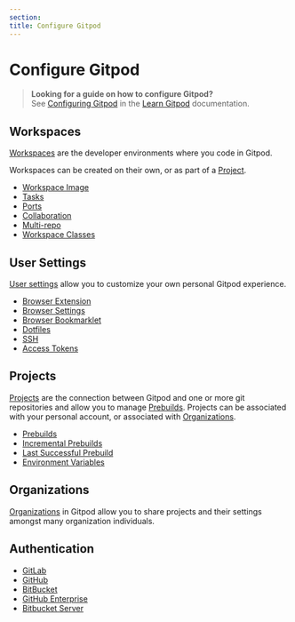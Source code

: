 ```yaml
---
section:
title: Configure Gitpod
---
```


<script context="module">
  export const prerender = true;
</script>

# Configure Gitpod

> **Looking for a guide on how to configure Gitpod?** <br/> See [Configuring Gitpod](/docs/introduction/learn-gitpod/configuring-gitpod) in the [Learn Gitpod](/docs/introduction/learn-gitpod) documentation.

## Workspaces

[Workspaces](/docs/configure/workspaces) are the developer environments where you code in Gitpod.

Workspaces can be created on their own, or as part of a [Project](/docs/configure/projects).

- [Workspace Image](/docs/configure/workspaces/workspace-image)
- [Tasks](/docs/configure/workspaces/tasks)
- [Ports](/docs/configure/workspaces/ports)
- [Collaboration](/docs/configure/workspaces/collaboration)
- [Multi-repo](/docs/configure/workspaces/multi-repo)
- [Workspace Classes](/docs/configure/workspaces/workspace-classes)

## User Settings

[User settings](/docs/configure/user-settings) allow you to customize your own personal Gitpod experience.

- [Browser Extension](/docs/configure/user-settings/browser-extension)
- [Browser Settings](/docs/configure/user-settings/browser-settings)
- [Browser Bookmarklet](/docs/configure/user-settings/browser-bookmarklet)
- [Dotfiles](/docs/configure/user-settings/dotfiles)
- [SSH](/docs/configure/user-settings/ssh)
- [Access Tokens](/docs/configure/user-settings/access-tokens)

## Projects

[Projects](/docs/configure/projects) are the connection between Gitpod and one or more git repositories and allow you to manage [Prebuilds](/docs/configure/projects/prebuilds). Projects can be associated with your personal account, or associated with [Organizations](/docs/configure/orgs).

- [Prebuilds](/docs/configure/projects/prebuilds)
- [Incremental Prebuilds](/docs/configure/projects/incremental-prebuilds)
- [Last Successful Prebuild](/docs/configure/projects/last-successful-prebuild)
- [Environment Variables](/docs/configure/projects/environment-variables)

## Organizations

[Organizations](/docs/configure/orgs) in Gitpod allow you to share projects and their settings amongst many organization individuals.

## Authentication

- [GitLab](/docs/configure/authentication/gitlab)
- [GitHub](/docs/configure/authentication/github)
- [BitBucket](/docs/configure/authentication/bitbucket)
- [GitHub Enterprise](/docs/configure/authentication/github-enterprise)
- [Bitbucket Server](/docs/configure/authentication/bitbucket-server)
